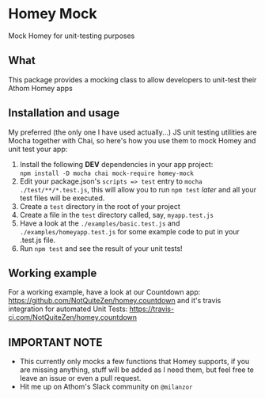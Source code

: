 # Homey Mock
Mock Homey for unit-testing purposes


## What
This package provides a mocking class to allow developers to unit-test their Athom Homey apps


## Installation and usage
My preferred (the only one I have used actually...) JS unit testing utilities are Mocha together with Chai, so here's how you use them to mock Homey and unit test your app:

1. Install the following **DEV** dependencies in your app project:<br>
    `npm install -D mocha chai mock-require homey-mock`
2. Edit your package.json's `scripts => test` entry to `mocha ./test/**/*.test.js`, this will allow you to run `npm test` _later_ and all your test files will be executed.
3. Create a `test` directory in the root of your project
4. Create a file in the `test` directory called, say, `myapp.test.js` 
5. Have a look at the `./examples/basic.test.js` and `./examples/homeyapp.test.js` for some example code to put in your .test.js file.
6. Run `npm test` and see the result of your unit tests!

## Working example
For a working example, have a look at our Countdown app: https://github.com/NotQuiteZen/homey.countdown
and it's travis integration for automated Unit Tests: https://travis-ci.com/NotQuiteZen/homey.countdown


## IMPORTANT NOTE
- This currently only mocks a few functions that Homey supports, if you are missing anything, stuff will be added as I need them, but feel free te leave an issue or even a pull request.
- Hit me up on Athom's Slack community on `@milanzor`
